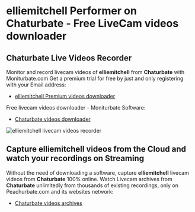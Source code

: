 # elliemitchell Performer on Chaturbate - Free LiveCam videos downloader

## Chaturbate Live Videos Recorder

Monitor and record livecam videos of **elliemitchell** from **Chaturbate** with Moniturbate.com
Get a premium trial for free by just and only registering with your Email address:
* [elliemitchell Premium videos downloader](https://moniturbate.com/request-demo-licence-key.html)

Free livecam videos downloader - Moniturbate Software:
* [Chaturbate videos downloader](https://moniturbate.com/moniturbate-download-software.html)

![elliemitchell livecam videos recorder](https://peachurnet.com/templates/moniturbate-software.png)


## Capture elliemitchell videos from the Cloud and watch your recordings on Streaming

Without the need of downloading a software, capture **elliemitchell** livecam videos from **Chaturbate** 100% online.
Watch Livecam archives from **Chaturbate** unlimitedly from thousands of existing recordings, only on Peachurbate.com and its websites network:
* [Chaturbate videos archives](https://peachurnet.com/)
